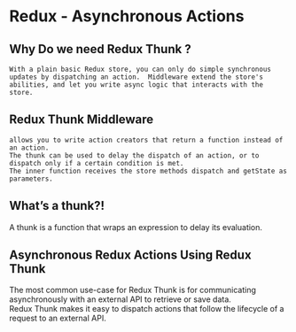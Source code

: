 # Redux - Asynchronous Actions  
  
## Why Do we need Redux Thunk ?
    With a plain basic Redux store, you can only do simple synchronous updates by dispatching an action.  Middleware extend the store's abilities, and let you write async logic that interacts with the store.  

## Redux Thunk Middleware  
    allows you to write action creators that return a function instead of an action.  
    The thunk can be used to delay the dispatch of an action, or to dispatch only if a certain condition is met.  
    The inner function receives the store methods dispatch and getState as parameters.  

## What’s a thunk?!  
   A thunk is a function that wraps an expression to delay its evaluation.  

## Asynchronous Redux Actions Using Redux Thunk  
  The most common use-case for Redux Thunk is for communicating asynchronously with an external API to retrieve or save data.  
  Redux Thunk makes it easy to dispatch actions that follow the lifecycle of a request to an external API.
 